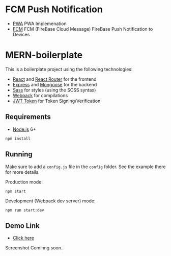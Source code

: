 # FCM Push Notification 

- [PWA](https://developers.google.com/web/progressive-web-apps/)  PWA Implemenation
- [FCM](https://firebase.google.com/docs/cloud-messaging/) FCM (FireBase Cloud Message) FireBase Push Notification to Devices


# MERN-boilerplate

This is a boilerplate project using the following technologies:
- [React](https://facebook.github.io/react/) and [React Router](https://reacttraining.com/react-router/) for the frontend
- [Express](http://expressjs.com/) and [Mongoose](http://mongoosejs.com/) for the backend
- [Sass](http://sass-lang.com/) for styles (using the SCSS syntax)
- [Webpack](https://webpack.github.io/) for compilations
- [JWT Token](https://jwt.io/) for Token Signing/Verification 

## Requirements

- [Node.js](https://nodejs.org/en/) 6+

```shell
npm install
```


## Running

Make sure to add a `config.js` file in the `config` folder. See the example there for more details.

Production mode:

```shell
npm start
```

Development (Webpack dev server) mode:

```shell
npm run start:dev
```


## Demo Link

- [Click here](https://share-and-connect.herokuapp.com/)


Screenshot
   Cominng soon..


